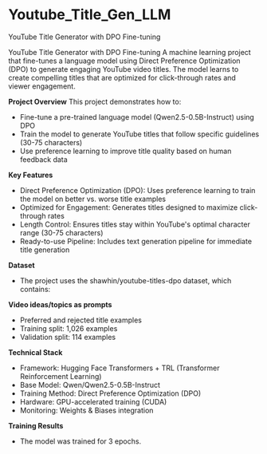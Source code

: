 # Youtube_Title_Gen_LLM
YouTube Title Generator with DPO Fine-tuning


YouTube Title Generator with DPO Fine-tuning
A machine learning project that fine-tunes a language model using Direct Preference Optimization (DPO) to generate engaging YouTube video titles. The model learns to create compelling titles that are optimized for click-through rates and viewer engagement.

**Project Overview**
This project demonstrates how to:
- Fine-tune a pre-trained language model (Qwen2.5-0.5B-Instruct) using DPO
- Train the model to generate YouTube titles that follow specific guidelines (30-75 characters)
- Use preference learning to improve title quality based on human feedback data

**Key Features**
- Direct Preference Optimization (DPO): Uses preference learning to train the model on better vs. worse title examples
- Optimized for Engagement: Generates titles designed to maximize click-through rates
- Length Control: Ensures titles stay within YouTube's optimal character range (30-75 characters)
- Ready-to-use Pipeline: Includes text generation pipeline for immediate title generation

**Dataset**
- The project uses the shawhin/youtube-titles-dpo dataset, which contains:

**Video ideas/topics as prompts**
- Preferred and rejected title examples
- Training split: 1,026 examples
- Validation split: 114 examples

**Technical Stack**
- Framework: Hugging Face Transformers + TRL (Transformer Reinforcement Learning)
- Base Model: Qwen/Qwen2.5-0.5B-Instruct
- Training Method: Direct Preference Optimization (DPO)
- Hardware: GPU-accelerated training (CUDA)
- Monitoring: Weights & Biases integration

**Training Results**
- The model was trained for 3 epochs.

